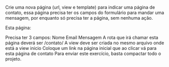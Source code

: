Crie uma nova página (url, view e template) para indicar uma página de contato, essa página precisa ter os campos do formulário para mandar uma mensagem, por enquanto só precisa ter a página, sem nenhuma ação.

Esta página:

Precisa ter 3 campos:
Nome
Email
Mensagem
A rota que irá chamar esta página deverá ser /contato/
A view deve ser criada no mesmo arquivo onde está a view inicio
Coloque um link na página inicial que ao clicar vá para esta página de contato
Para enviar este exercício, basta compactar todo o projeto.
